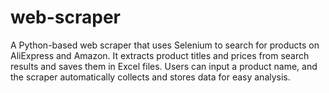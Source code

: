 # web-scraper
A Python-based web scraper that uses Selenium to search for products on AliExpress and Amazon. It extracts product titles and prices from search results and saves them in Excel files. Users can input a product name, and the scraper automatically collects and stores data for easy analysis.

